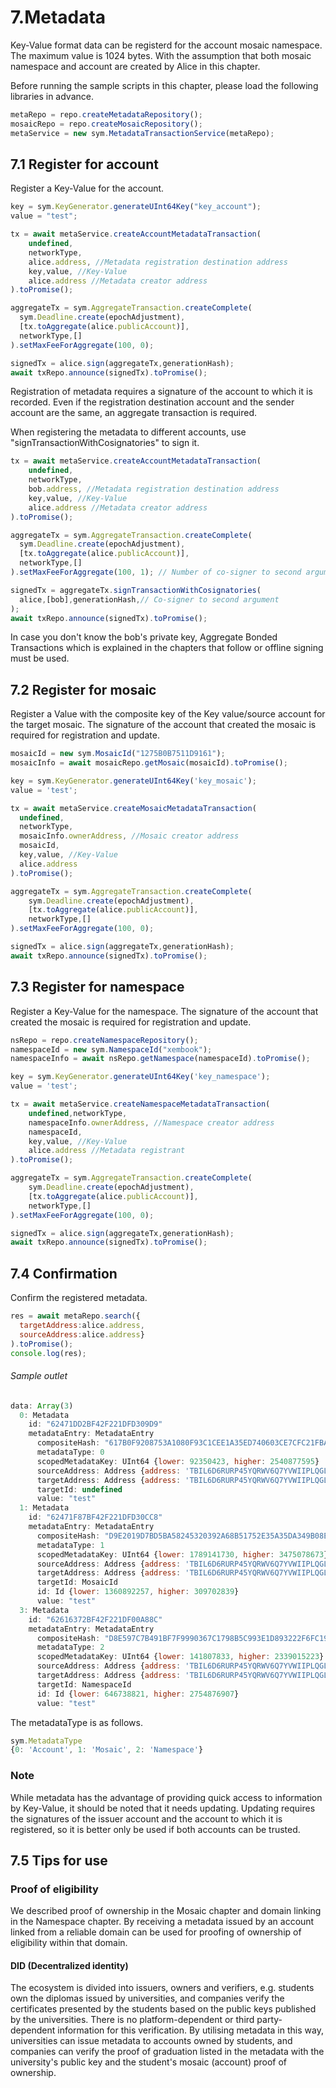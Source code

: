 # 7.Metadata

Key-Value format data can be registerd for the account mosaic namespace. The maximum value is 1024 bytes.
With the assumption that both mosaic namespace and account are created by Alice in this chapter.

Before running the sample scripts in this chapter, please load the following libraries in advance.
```js
metaRepo = repo.createMetadataRepository();
mosaicRepo = repo.createMosaicRepository();
metaService = new sym.MetadataTransactionService(metaRepo);
```
## 7.1 Register for account

Register a Key-Value for the account.

```js
key = sym.KeyGenerator.generateUInt64Key("key_account");
value = "test";

tx = await metaService.createAccountMetadataTransaction(
    undefined,
    networkType,
    alice.address, //Metadata registration destination address
    key,value, //Key-Value
    alice.address //Metadata creator address
).toPromise();

aggregateTx = sym.AggregateTransaction.createComplete(
  sym.Deadline.create(epochAdjustment),
  [tx.toAggregate(alice.publicAccount)],
  networkType,[]
).setMaxFeeForAggregate(100, 0);

signedTx = alice.sign(aggregateTx,generationHash);
await txRepo.announce(signedTx).toPromise();
```

Registration of metadata requires a signature of the account to which it is recorded.
Even if the registration destination account and the sender account are the same, an aggregate transaction is required.

When registering the metadata to different accounts, use "signTransactionWithCosignatories" to sign it.

```js
tx = await metaService.createAccountMetadataTransaction(
    undefined,
    networkType,
    bob.address, //Metadata registration destination address
    key,value, //Key-Value
    alice.address //Metadata creator address
).toPromise();

aggregateTx = sym.AggregateTransaction.createComplete(
  sym.Deadline.create(epochAdjustment),
  [tx.toAggregate(alice.publicAccount)],
  networkType,[]
).setMaxFeeForAggregate(100, 1); // Number of co-signer to second argument: 1

signedTx = aggregateTx.signTransactionWithCosignatories(
  alice,[bob],generationHash,// Co-signer to second argument
);
await txRepo.announce(signedTx).toPromise();
```

In case you don't know the bob's private key, Aggregate Bonded Transactions which is explained in the chapters that follow or offline signing must be used.

## 7.2 Register for mosaic

Register a Value with the composite key of the Key value/source account for the target mosaic.
The signature of the account that created the mosaic is required for registration and update.

```js
mosaicId = new sym.MosaicId("1275B0B7511D9161");
mosaicInfo = await mosaicRepo.getMosaic(mosaicId).toPromise();

key = sym.KeyGenerator.generateUInt64Key('key_mosaic');
value = 'test';

tx = await metaService.createMosaicMetadataTransaction(
  undefined,
  networkType,
  mosaicInfo.ownerAddress, //Mosaic creator address
  mosaicId,
  key,value, //Key-Value
  alice.address
).toPromise();

aggregateTx = sym.AggregateTransaction.createComplete(
    sym.Deadline.create(epochAdjustment),
    [tx.toAggregate(alice.publicAccount)],
    networkType,[]
).setMaxFeeForAggregate(100, 0);

signedTx = alice.sign(aggregateTx,generationHash);
await txRepo.announce(signedTx).toPromise();
```

## 7.3 Register for namespace

Register a Key-Value for the namespace.
The signature of the account that created the mosaic is required for registration and update.


```js
nsRepo = repo.createNamespaceRepository();
namespaceId = new sym.NamespaceId("xembook");
namespaceInfo = await nsRepo.getNamespace(namespaceId).toPromise();

key = sym.KeyGenerator.generateUInt64Key('key_namespace');
value = 'test';

tx = await metaService.createNamespaceMetadataTransaction(
    undefined,networkType,
    namespaceInfo.ownerAddress, //Namespace creator address
    namespaceId,
    key,value, //Key-Value
    alice.address //Metadata registrant
).toPromise();

aggregateTx = sym.AggregateTransaction.createComplete(
    sym.Deadline.create(epochAdjustment),
    [tx.toAggregate(alice.publicAccount)],
    networkType,[]
).setMaxFeeForAggregate(100, 0);

signedTx = alice.sign(aggregateTx,generationHash);
await txRepo.announce(signedTx).toPromise();
```

## 7.4 Confirmation
Confirm the registered metadata.

```js
res = await metaRepo.search({
  targetAddress:alice.address,
  sourceAddress:alice.address}
).toPromise();
console.log(res);
```
###### Sample outlet
```js
data: Array(3)
  0: Metadata
    id: "62471DD2BF42F221DFD309D9"
    metadataEntry: MetadataEntry
      compositeHash: "617B0F9208753A1080F93C1CEE1A35ED740603CE7CFC21FBAE3859B7707A9063"
      metadataType: 0
      scopedMetadataKey: UInt64 {lower: 92350423, higher: 2540877595}
      sourceAddress: Address {address: 'TBIL6D6RURP45YQRWV6Q7YVWIIPLQGLZQFHWFEQ', networkType: 152}
      targetAddress: Address {address: 'TBIL6D6RURP45YQRWV6Q7YVWIIPLQGLZQFHWFEQ', networkType: 152}
      targetId: undefined
      value: "test"
  1: Metadata
    id: "62471F87BF42F221DFD30CC8"
    metadataEntry: MetadataEntry
      compositeHash: "D9E2019D7BD5BA58245320392A68B51752E35A35DA349B08E141DCE99AC3655A"
      metadataType: 1
      scopedMetadataKey: UInt64 {lower: 1789141730, higher: 3475078673}
      sourceAddress: Address {address: 'TBIL6D6RURP45YQRWV6Q7YVWIIPLQGLZQFHWFEQ', networkType: 152}
      targetAddress: Address {address: 'TBIL6D6RURP45YQRWV6Q7YVWIIPLQGLZQFHWFEQ', networkType: 152}
      targetId: MosaicId
      id: Id {lower: 1360892257, higher: 309702839}
      value: "test"
  3: Metadata
    id: "62616372BF42F221DF00A88C"
    metadataEntry: MetadataEntry
      compositeHash: "D8E597C7B491BF7F9990367C1798B5C993E1D893222F6FC199F98915339D92D5"
      metadataType: 2
      scopedMetadataKey: UInt64 {lower: 141807833, higher: 2339015223}
      sourceAddress: Address {address: 'TBIL6D6RURP45YQRWV6Q7YVWIIPLQGLZQFHWFEQ', networkType: 152}
      targetAddress: Address {address: 'TBIL6D6RURP45YQRWV6Q7YVWIIPLQGLZQFHWFEQ', networkType: 152}
      targetId: NamespaceId
      id: Id {lower: 646738821, higher: 2754876907}
      value: "test"
```
The metadataType is as follows.
```js
sym.MetadataType
{0: 'Account', 1: 'Mosaic', 2: 'Namespace'}
```

### Note
While metadata has the advantage of providing quick access to information by Key-Value, it should be noted that it needs updating.
Updating requires the signatures of the issuer account and the account to which it is registered, so it is better only be used if both accounts can be trusted.


## 7.5 Tips for use

### Proof of eligibility

We described proof of ownership in the Mosaic chapter and domain linking in the Namespace chapter.
By receiving a metadata issued by an account linked from a reliable domain can be used for proofing of ownership of eligibility within that domain.

#### DID (Decentralized identity)

The ecosystem is divided into issuers, owners and verifiers, e.g. students own the diplomas issued by universities, and companies verify the certificates presented by the students based on the public keys published by the universities.
There is no platform-dependent or third party-dependent information for this verification.
By utilising metadata in this way, universities can issue metadata to accounts owned by students, and companies can verify the proof of graduation listed in the metadata with the university's public key and the student's mosaic (account) proof of ownership.

